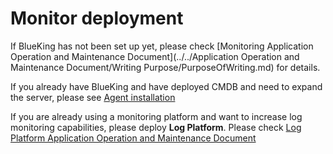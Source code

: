 # Monitor deployment

If BlueKing has not been set up yet, please check [Monitoring Application Operation and Maintenance Document](../../Application Operation and Maintenance Document/Writing Purpose/PurposeOfWriting.md) for details.

If you already have BlueKing and have deployed CMDB and need to expand the server, please see [Agent installation](https://bk.tencent.com/docs/document/5.1/21/708)

If you are already using a monitoring platform and want to increase log monitoring capabilities, please deploy **Log Platform**. Please check [Log Platform Application Operation and Maintenance Document](../../../日志平台/产品白皮书/intro/README.md)
